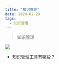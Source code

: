 ```yaml
---
title: "知识管理"
date: 2024-02-29
tags:
  - 知识管理
---
```

>知识管理

![](/posts/images/km/brain.png)

* 知识管理工具有哪些？